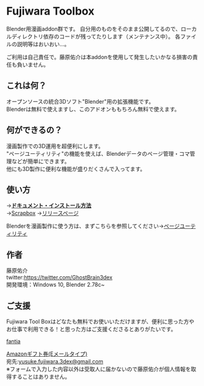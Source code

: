 # Fujiwara Toolbox
Blender用漫画addon群です。
自分用のものをそのまま公開してるので、ローカルディレクトリ依存のコードが残ってたりします（メンテナンス中）。
各ファイルの説明等はおいおい…。

ご利用は自己責任で。藤原佑介は本addonを使用して発生したいかなる損害の責任も負いません。

## これは何？
オープンソースの統合3Dソフト"Blender"用の拡張機能です。  
Blenderは無料で使えますし、このアドオンももちろん無料で使えます。

## 何ができるの？
漫画製作での3D運用を超便利にします。  
"ページユーティリティ"の機能を使えば、Blenderデータのページ管理・コマ管理などが簡単にできます。  
他にも3D製作に便利な機能が盛りだくさんで入ってます。

## 使い方
→[**ドキュメント・インストール方法**](documents/README.md)  
→[Scrapbox](https://scrapbox.io/fujiwaratoolbox/)
→[リリースページ](https://github.com/YusukeFujiwara/fujiwara_toolbox/releases)  

Blenderを漫画製作に使う方は、まずこちらを参照してください→[ページユーティリティ](documents/pageutils.md)

## 作者
藤原佑介  
twitter:https://twitter.com/GhostBrain3dex  
開発環境：Windows 10, Blender 2.78c~

## ご支援
Fujiwara Tool Boxはどなたも無料でお使いいただけますが、便利に思った方やお仕事で利用できる！と思った方はご支援くださるとありがたいです。

[fantia](https://fantia.jp/fanclubs/2320)  

[Amazonギフト券(Eメールタイプ)  ](https://www.amazon.co.jp/Amazon%E3%82%AE%E3%83%95%E3%83%88%E5%88%B8-1-JP-Email-Amazon%E3%82%AE%E3%83%95%E3%83%88%E5%88%B8-E%E3%83%A1%E3%83%BC%E3%83%AB%E3%82%BF%E3%82%A4%E3%83%97-Amazon%E3%83%99%E3%83%BC%E3%82%B7%E3%83%83%E3%82%AF/dp/B004N3APGO/)  
宛先:yusuke.fujiwara.3dex@gmail.com  
※フォームで入力した内容以外は受取人に届かないので藤原佑介が個人情報を取得することはありません。